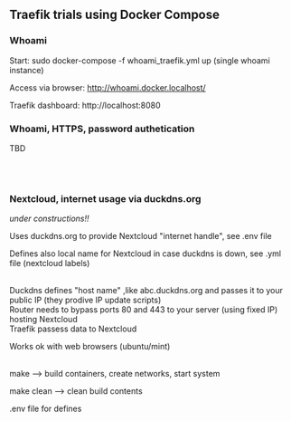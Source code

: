 ## Traefik trials using Docker Compose

### Whoami

Start:  sudo docker-compose -f whoami_traefik.yml up (single whoami instance)

Access via browser: http://whoami.docker.localhost/

Traefik dashboard:  http://localhost:8080


### Whoami, HTTPS, password authetication
TBD

<br><br>

### Nextcloud, internet usage via duckdns.org

*under constructions!!*

Uses duckdns.org to provide Nextcloud "internet handle", see .env file

Defines also local name for Nextcloud in case duckdns is down, see .yml file (nextcloud labels)
<br>
<br>

Duckdns defines "host name" ,like abc.duckdns.org and passes it to your public IP (they prodive IP update scripts)
<br>
Router needs to bypass ports 80 and 443 to your server (using fixed IP) hosting Nextcloud 
<br>
Traefik passess data to Nextcloud
<br>

Works ok with web browsers (ubuntu/mint)
<br>
<br>

make --> build containers, create networks, start system

make clean -->  clean build contents


.env file for defines




